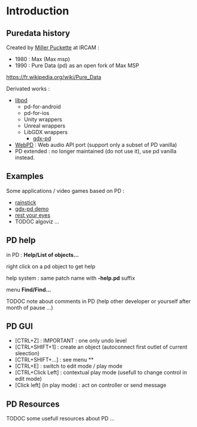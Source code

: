 # Introduction

## Puredata history

Created by [Miller Puckette](https://fr.wikipedia.org/wiki/Miller_Puckette) at IRCAM :

* 1980 : Max (Max msp)
* 1990 : Pure Data (pd) as an open fork of Max MSP

https://fr.wikipedia.org/wiki/Pure_Data

Derivated works :

* [libpd](https://puredata.info/dev/summer-of-code/LibPd)
  * pd-for-android
  * pd-for-ios
  * Unity wrappers
  * Unreal wrappers
  * LibGDX wrappers
    * [gdx-pd](https://github.com/mgsx-dev/gdx-pd)
* [WebPD](https://github.com/sebpiq/WebPd) : Web audio API port (support only a subset of PD vanilla)
* PD extended : no longer maintained (do not use it), use pd vanilla instead.

## Examples

Some applications / video games based on PD :

* [rainstick](https://github.com/mgsx-dev/rainstick)
* [gdx-pd demo](https://github.com/mgsx-dev/gdx-pd-demo)
* [rest your eyes](https://mgsx.itch.io/eyes-rest)
* TODOC algoviz ...

## PD help

in PD : **Help/List of objects...**

right click on a pd object to get help

help system : same patch name with **-help.pd** suffix

menu **Find/Find...**

TODOC note about comments in PD (help other developer or yourself after month of pause ...)

## PD GUI

* [CTRL+Z] : IMPORTANT : one only undo level
* [CTRL+SHIFT+1] : create an object (autoconnect first outlet of current sleection)
* [CTRL+SHIFT+...] : see menu **
* [CTRL+E] : switch to edit mode / play mode
* [CTRL+Click Left] : contextual play mode (usefull to change control in edit mode)
* [Click left] (in play mode) : act on controller or send message

## PD Resources

TODOC some usefull resources about PD ...



